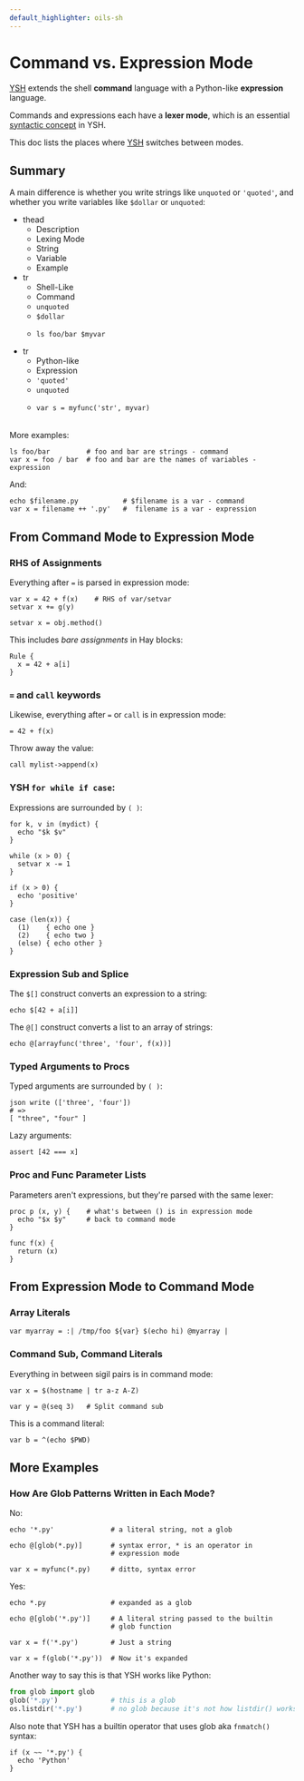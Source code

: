 ```yaml
---
default_highlighter: oils-sh
---
```


Command vs. Expression Mode
===========================

[YSH][] extends the shell **command** language with a Python-like
**expression** language.

Commands and expressions each have a **lexer mode**, which is an essential
[syntactic concept](syntactic-concepts.html) in YSH.

This doc lists the places where [YSH][] switches between modes.

[YSH]: $xref

<div id="toc">
</div>

## Summary

A main difference is whether you write strings like `unquoted` or `'quoted'`,
and whether you write variables like `$dollar` or `unquoted`:

<style>
thead { text-align: left; }
table {
  width: 100%;
  margin-left: 2em; /* match */
}
</style>

<table>

- thead
  - Description
  - Lexing Mode
  - String
  - Variable
  - Example
- tr
  - Shell-Like
  - Command
  - `unquoted`
  - `$dollar`
  - ```
    ls foo/bar $myvar
    ```
- tr
  - Python-like
  - Expression
  - `'quoted'`
  - `unquoted` 
  - ```
    var s = myfunc('str', myvar)
    ```

</table>

More examples:

    ls foo/bar         # foo and bar are strings - command
    var x = foo / bar  # foo and bar are the names of variables - expression

And:

    echo $filename.py           # $filename is a var - command
    var x = filename ++ '.py'   #  filename is a var - expression

<!--
Shell has a similar difference:

    ls foo/bar        # foo and bar are strings
    a=$(( foo/bar ))  # foo and bar are the names of variables
-->


## From Command Mode to Expression Mode

### RHS of Assignments

Everything after `=` is parsed in expression mode:

    var x = 42 + f(x)    # RHS of var/setvar
    setvar x += g(y)

    setvar x = obj.method()   

This includes *bare assignments* in Hay blocks:

    Rule {
      x = 42 + a[i]
    }

### `=` and `call` keywords

Likewise, everything after `=` or `call` is in expression mode:

    = 42 + f(x)

Throw away the value:

    call mylist->append(x)

### YSH `for while if case`:

Expressions are surrounded by `( )`:

    for k, v in (mydict) { 
      echo "$k $v"
    }

    while (x > 0) {
      setvar x -= 1
    }
    
    if (x > 0) { 
      echo 'positive'
    }

    case (len(x)) {
      (1)    { echo one }
      (2)    { echo two }
      (else) { echo other }
    }

### Expression Sub and Splice

The `$[]` construct converts an expression to a string:

    echo $[42 + a[i]]

The `@[]` construct converts a list to an array of strings:

    echo @[arrayfunc('three', 'four', f(x))]

### Typed Arguments to Procs

Typed arguments are surrounded by `( )`:

    json write (['three', 'four'])
    # =>
    [ "three", "four" ]

Lazy arguments:

    assert [42 === x]

### Proc and Func Parameter Lists

Parameters aren't expressions, but they're parsed with the same lexer:

    proc p (x, y) {    # what's between () is in expression mode
      echo "$x $y"     # back to command mode
    }

    func f(x) {
      return (x)
    }

## From Expression Mode to Command Mode

### Array Literals

    var myarray = :| /tmp/foo ${var} $(echo hi) @myarray |

### Command Sub, Command Literals

Everything in between sigil pairs is in command mode:

    var x = $(hostname | tr a-z A-Z) 

    var y = @(seq 3)   # Split command sub

This is a command literal:

    var b = ^(echo $PWD)

## More Examples

### How Are Glob Patterns Written in Each Mode?

No:

    echo '*.py'              # a literal string, not a glob

    echo @[glob(*.py)]       # syntax error, * is an operator in 
                             # expression mode

    var x = myfunc(*.py)     # ditto, syntax error

Yes:

    echo *.py                # expanded as a glob

    echo @[glob('*.py')]     # A literal string passed to the builtin
                             # glob function

    var x = f('*.py')        # Just a string

    var x = f(glob('*.py'))  # Now it's expanded

Another way to say this is that YSH works like Python:

```python
from glob import glob
glob('*.py')             # this is a glob
os.listdir('*.py')       # no glob because it's not how listdir() works
```

Also note that YSH has a builtin operator that uses glob aka `fnmatch()`
syntax:

    if (x ~~ '*.py') {
      echo 'Python'
    }

